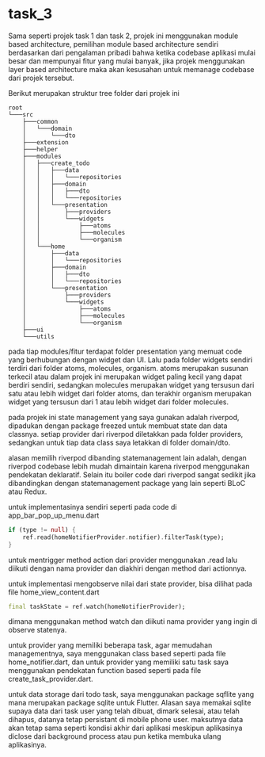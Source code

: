 # task_3

Sama seperti projek task 1 dan task 2, projek ini menggunakan module based architecture, pemilihan module based architecture sendiri berdasarkan dari pengalaman pribadi bahwa ketika codebase aplikasi mulai besar dan mempunyai fitur yang mulai banyak, jika projek menggunakan layer based architecture maka akan kesusahan untuk memanage codebase dari projek tersebut.

Berikut merupakan struktur tree folder dari projek ini

```shell
root
└───src
    ├───common
    │   └───domain
    │       └───dto
    ├───extension
    ├───helper
    ├───modules
    │   ├───create_todo
    │   │   ├───data
    │   │   │   └───repositories
    │   │   ├───domain
    │   │   │   ├───dto
    │   │   │   └───repositories
    │   │   └───presentation
    │   │       ├───providers
    │   │       └───widgets
    │   │           ├───atoms
    │   │           ├───molecules
    │   │           └───organism
    │   └───home
    │       ├───data
    │       │   └───repositories
    │       ├───domain
    │       │   ├───dto
    │       │   └───repositories
    │       └───presentation
    │           ├───providers
    │           └───widgets
    │               ├───atoms
    │               ├───molecules
    │               └───organism
    ├───ui
    └───utils
```

pada tiap modules/fitur terdapat folder presentation yang memuat code yang berhubungan dengan widget dan UI. Lalu pada folder widgets sendiri terdiri dari folder atoms, molecules, organism. atoms merupakan susunan terkecil atau dalam projek ini merupakan widget paling kecil yang dapat berdiri sendiri, sedangkan molecules merupakan widget yang tersusun dari satu atau lebih widget dari folder atoms, dan terakhir organism merupakan widget yang tersusun dari 1 atau lebih widget dari folder molecules.

pada projek ini state management yang saya gunakan adalah riverpod, dipadukan dengan package freezed untuk membuat state dan data classnya. setiap provider dari riverpod diletakkan pada folder providers, sedangkan untuk tiap data class saya letakkan di folder domain/dto.

alasan memilih riverpod dibanding statemanagement lain adalah, dengan riverpod codebase lebih mudah dimaintain karena riverpod menggunakan pendekatan deklaratif. Selain itu boiler code dari riverpod sangat sedikit jika dibandingkan dengan statemanagement package yang lain seperti BLoC atau Redux.

untuk implementasinya sendiri seperti pada code di app_bar_pop_up_menu.dart

```dart
if (type != null) {
    ref.read(homeNotifierProvider.notifier).filterTask(type);
}
```

untuk mentrigger method action dari provider menggunakan .read lalu diikuti dengan nama provider dan diakhiri dengan method dari actionnya.

untuk implementasi mengobserve nilai dari state provider, bisa dilihat pada file home_view_content.dart

```dart
final taskState = ref.watch(homeNotifierProvider);
```

dimana menggunakan method watch dan diikuti nama provider yang ingin di observe statenya.

untuk provider yang memiliki beberapa task, agar memudahan managementnya, saya menggunakan class based seperti pada file home_notifier.dart, dan untuk provider yang memiliki satu task saya menggunakan pendekatan function based seperti pada file create_task_provider.dart.

untuk data storage dari todo task, saya menggunakan package sqflite yang mana merupakan package sqlite untuk Flutter. Alasan saya memakai sqlite supaya data dari task user yang telah dibuat, dimark selesai, atau telah dihapus, datanya tetap persistant di mobile phone user. maksutnya data akan tetap sama seperti kondisi akhir dari aplikasi meskipun aplikasinya diclose dari background process atau pun ketika membuka ulang aplikasinya.
